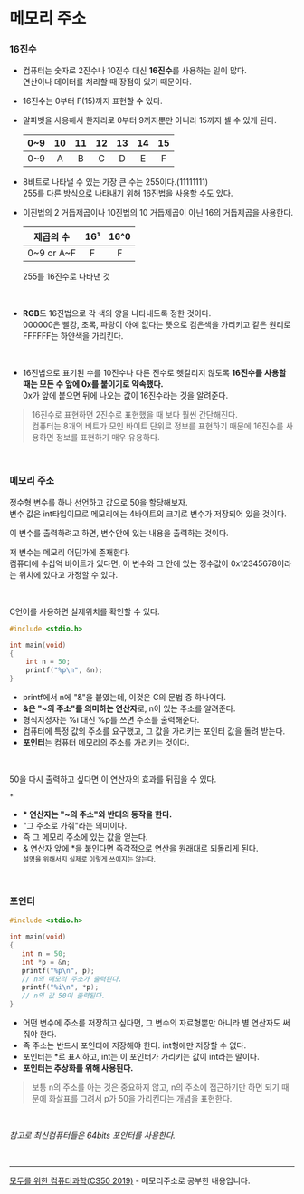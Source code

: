 # 메모리 주소

### 16진수

- 컴퓨터는 숫자로 2진수나 10진수 대신 <b>16진수</b>를 사용하는 일이 많다. <br>
  연산이나 데이터를 처리할 때 장점이 있기 때문이다.

- 16진수는 0부터 F(15)까지 표현할 수 있다.

- 알파벳을 사용해서 한자리로 0부터 9까지뿐만 아니라 15까지 셀 수 있게 된다.

  | 0~9 | 10  | 11  | 12  | 13  | 14  | 15  |
  | :-: | :-: | :-: | :-: | :-: | :-: | :-: |
  | 0~9 |  A  |  B  |  C  |  D  |  E  |  F  |

- 8비트로 나타낼 수 있는 가장 큰 수는 255이다.(11111111)<br>
  255를 다른 방식으로 나타내기 위해 16진법을 사용할 수도 있다.

- 이진법의 2 거듭제곱이나 10진법의 10 거듭제곱이 아닌 16의 거듭제곱을 사용한다.

  | 제곱의 수  | 16¹ | 16^0 |
  | :--------: | :-: | :--: |
  | 0~9 or A~F |  F  |  F   |

  255를 16진수로 나타낸 것

<br>

- <b>RGB</b>도 16진법으로 각 색의 양을 나타내도록 정한 것이다.<br>
  000000은 빨강, 초록, 파랑이 아예 없다는 뜻으로 검은색을 가리키고 같은 원리로 FFFFFF는 하얀색을 가리킨다.

<br>

- 16진법으로 표기된 수를 10진수나 다른 진수로 헷갈리지 않도록 <b>16진수를 사용할 때는 모든 수 앞에 0x를 붙이기로 약속했다.</b><br>
  0x가 앞에 붙으면 뒤에 나오는 값이 16진수라는 것을 알려준다.

> 16진수로 표현하면 2진수로 표현했을 때 보다 훨씬 간단해진다.<br> 컴퓨터는 8개의 비트가 모인 바이트 단위로 정보를 표현하기 때문에 16진수를 사용하면 정보를 표현하기 매우 유용하다.

<br>

### 메모리 주소

정수형 변수를 하나 선언하고 값으로 50을 할당해보자.<br>
변수 값은 int타입이므로 메모리에는 4바이트의 크기로 변수가 저장되어 있을 것이다.

이 변수를 출력하려고 하면, 변수안에 있는 내용을 출력하는 것이다.

저 변수는 메모리 어딘가에 존재한다.<br>
컴퓨터에 수십억 바이트가 있다면, 이 변수와 그 안에 있는 정수값이 0x12345678이라는 위치에 있다고 가정할 수 있다.

<br>

C언어를 사용하면 실제위치를 확인할 수 있다.

```c
#include <stdio.h>

int main(void)
{
    int n = 50;
    printf("%p\n", &n);
}
```

- printf에서 n에 "&"을 붙였는데, 이것은 C의 문법 중 하나이다.
- <b>&은 "~의 주소"를 의미하는 연산자</b>로, n이 있는 주소를 알려준다.
- 형식지정자는 %i 대신 %p를 쓰면 주소를 출력해준다.
- 컴퓨터에 특정 값의 주소를 요구했고, 그 값을 가리키는 포인터 값을 돌려 받는다.
- <b>포인터</b>는 컴퓨터 메모리의 주소를 가리키는 것이다.

<br>

50을 다시 출력하고 싶다면 이 연산자의 효과를 뒤집을 수 있다.

```
*
```

- <b>\* 연산자는 "~의 주소"와 반대의 동작을 한다.</b>
- "그 주소로 가줘"라는 의미이다.
- 즉 그 메모리 주소에 있는 값을 얻는다.
- & 연산자 앞에 \*을 붙인다면 즉각적으로 연산을 원래대로 되돌리게 된다.<br><small>설명을 위해서지 실제로 이렇게 쓰이지는 않는다.</small>

<br>

### 포인터

```c
#include <stdio.h>

int main(void)
{
   int n = 50;
   int *p = &n;
   printf("%p\n", p);
   // n의 메모리 주소가 출력된다.
   printf("%i\n", *p);
   // n의 값 50이 출력된다.
}
```

- 어떤 변수에 주소를 저장하고 싶다면, 그 변수의 자료형뿐만 아니라 별 연산자도 써줘야 한다.
- 즉 주소는 반드시 포인터에 저장해야 한다. int형에만 저장할 수 없다.
- 포인터는 \*로 표시하고, int는 이 포인터가 가리키는 값이 int라는 말이다.
- <b>포인터는 추상화를 위해 사용된다.</b>

> 보통 n의 주소를 아는 것은 중요하지 않고, n의 주소에 접근하기만 하면 되기 때문에 화살표를 그려서 p가 50을 가리킨다는 개념을 표현한다.

<br>

<i>참고로 최신컴퓨터들은 64bits 포인터를 사용한다.</i>

<br>
<hr>
<a href="https://www.boostcourse.org/cs112">모두를 위한 컴퓨터과학(CS50 2019)</a> - 메모리주소로 공부한 내용입니다.
